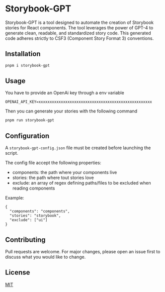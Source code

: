 # Storybook-GPT

Storybook-GPT is a tool designed to automate the creation of Storybook stories for React components. 
The tool leverages the power of GPT-4 to generate clean, readable, and standardized story code. This generated code adheres strictly to CSF3 (Component Story Format 3) conventions.

## Installation

```bash
pnpm i storybook-gpt
```

## Usage
You have to provide an OpenAi key through a env variable

```
OPENAI_API_KEY=xxxxxxxxxxxxxxxxxxxxxxxxxxxxxxxxxxxxxxxxxxxxxxxxxxx
```

Then you can generate your stories with the following command

```bash
pnpm run storybook-gpt
```

## Configuration

A `storybook-gpt-config.json` file must be created before launching the script.

The config file accept the following properties:
 
- components: the path where your components live
- stories: the path where tout stories love
- exclude: an array of regex defining paths/files to be excluded when reading components

Example:
```
{
  "components": "components",
  "stories": "storybook",
  "exclude": ["ui"]
}
``` 


## Contributing

Pull requests are welcome. For major changes, please open an issue first
to discuss what you would like to change.

## License

[MIT](https://choosealicense.com/licenses/mit/)